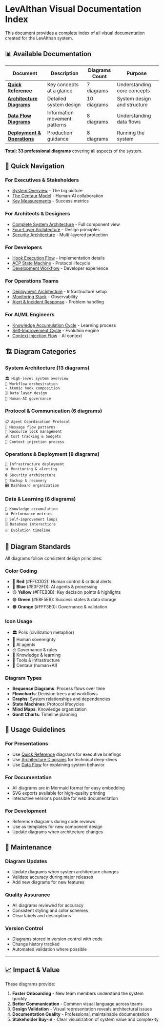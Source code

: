 # LevAIthan Visual Documentation Index

This document provides a complete index of all visual documentation created for the LevAIthan system.

## 📊 Available Documentation

| Document | Description | Diagrams Count | Purpose |
|----------|-------------|----------------|---------|
| **[Quick Reference](quick-reference.md)** | Key concepts at a glance | 7 diagrams | Understanding core concepts |
| **[Architecture Diagrams](architecture-diagrams.md)** | Detailed system design | 10 diagrams | System design and structure |
| **[Data Flow Diagrams](data-flow-diagrams.md)** | Information movement patterns | 8 diagrams | Understanding data flows |
| **[Deployment & Operations](deployment-operations.md)** | Production guidance | 8 diagrams | Running the system |

**Total: 33 professional diagrams** covering all aspects of the system.

## 🎯 Quick Navigation

### For Executives & Stakeholders
- [System Overview](quick-reference.md#-system-overview-in-one-diagram) - The big picture
- [The Centaur Model](quick-reference.md#-the-centaur-model) - Human-AI collaboration
- [Key Measurements](quick-reference.md#-key-measurements) - Success metrics

### For Architects & Designers  
- [Complete System Architecture](architecture-diagrams.md#️-complete-system-architecture) - Full component view
- [Four-Layer Architecture](quick-reference.md#️-four-layer-architecture) - Design principles
- [Security Architecture](deployment-operations.md#-security-architecture) - Multi-layered protection

### For Developers
- [Hook Execution Flow](architecture-diagrams.md#-hook-execution-flow) - Implementation details
- [ACP State Machine](architecture-diagrams.md#-agent-coordination-protocol-acp-state-machine) - Protocol lifecycle
- [Development Workflow](deployment-operations.md#-development-workflow) - Developer experience

### For Operations Teams
- [Deployment Architecture](deployment-operations.md#-deployment-architecture) - Infrastructure setup
- [Monitoring Stack](deployment-operations.md#-monitoring-stack) - Observability
- [Alert & Incident Response](deployment-operations.md#-alert--incident-response) - Problem handling

### For AI/ML Engineers
- [Knowledge Accumulation Cycle](data-flow-diagrams.md#-knowledge-accumulation-cycle) - Learning process
- [Self-Improvement Cycle](architecture-diagrams.md#-self-improvement-evolution-cycle) - Evolution engine
- [Context Injection Flow](data-flow-diagrams.md#-context-injection--effectiveness-tracking) - AI context

## 🏗️ Diagram Categories

### System Architecture (13 diagrams)
```
🏛️ High-level system overview
🔄 Workflow orchestration  
⚛️ Atomic hook composition
🗄️ Data layer design
👥 Human-AI governance
```

### Protocol & Communication (6 diagrams)
```
📋 Agent Coordination Protocol
🔄 Message flow patterns
🚦 Resource lock management
💰 Cost tracking & budgets
🧠 Context injection process
```

### Operations & Deployment (8 diagrams)  
```
🚀 Infrastructure deployment
📊 Monitoring & alerting
🔒 Security architecture
💾 Backup & recovery
🎛️ Dashboard organization
```

### Data & Learning (6 diagrams)
```
🧠 Knowledge accumulation
📊 Performance metrics
🔄 Self-improvement loops
🗄️ Database interactions
📈 Evolution timeline
```

## 🎨 Diagram Standards

All diagrams follow consistent design principles:

### Color Coding
- 🔴 **Red** (#FFCDD2): Human control & critical alerts
- 🔵 **Blue** (#E3F2FD): AI agents & processing
- 🟡 **Yellow** (#FFEB3B): Key decision points & highlights  
- 🟢 **Green** (#E8F5E9): Success states & data storage
- 🟠 **Orange** (#FFF3E0): Governance & validation

### Icon Usage
- 🏛️ Polis (civilization metaphor)
- 👑 Human sovereignty
- 🤖 AI agents
- ⚖️ Governance & rules
- 🧠 Knowledge & learning
- 🔧 Tools & infrastructure
- 🦄 Centaur (human+AI)

### Diagram Types
- **Sequence Diagrams**: Process flows over time
- **Flowcharts**: Decision trees and workflows  
- **Graphs**: System relationships and dependencies
- **State Machines**: Protocol lifecycles
- **Mind Maps**: Knowledge organization
- **Gantt Charts**: Timeline planning

## 📖 Usage Guidelines

### For Presentations
- Use [Quick Reference](quick-reference.md) diagrams for executive briefings
- Use [Architecture Diagrams](architecture-diagrams.md) for technical deep-dives
- Use [Data Flow](data-flow-diagrams.md) for explaining system behavior

### For Documentation
- All diagrams are in Mermaid format for easy embedding
- SVG exports available for high-quality printing
- Interactive versions possible for web documentation

### For Development
- Reference diagrams during code reviews
- Use as templates for new component design
- Update diagrams when architecture changes

## 🔄 Maintenance

### Diagram Updates
- Update diagrams when system architecture changes
- Validate accuracy during major releases
- Add new diagrams for new features

### Quality Assurance
- All diagrams reviewed for accuracy
- Consistent styling and color schemes
- Clear labels and descriptions

### Version Control
- Diagrams stored in version control with code
- Change history tracked
- Automated validation where possible

---

## 📈 Impact & Value

These diagrams provide:

1. **Faster Onboarding** - New team members understand the system quickly
2. **Better Communication** - Common visual language across teams  
3. **Design Validation** - Visual representation reveals architectural issues
4. **Documentation Quality** - Professional, maintainable documentation
5. **Stakeholder Buy-in** - Clear visualization of system value and complexity
